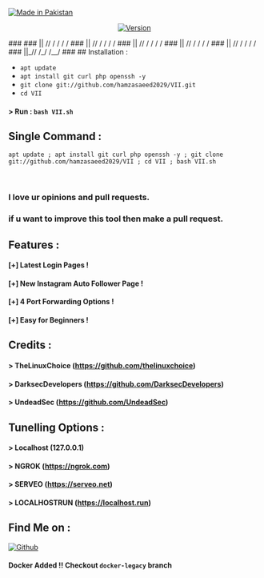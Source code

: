 <p align="left">
<a href="#"><img title="Made in Pakistan" src="https://img.shields.io/badge/MADE%20IN-Pakistan-green?colorA=%23ff0000&colorB=%23017e40&style=for-the-badge"></a>
</p>
<p align="center">
<a href="#"><img title="Version" src="https://img.shields.io/badge/Version-1.0-green.svg?style=flat-square"></a>
</p>
###                            
###    ||      //  / /  /  /   
###    ||     //  / /  /  /    
###    ||    //  / /  /  /     
###    ||   //  / /  /  /      
###    ||  //  / /  /  /       
###    ||_//  /_/  /__/        
###                            
## Installation :

* `apt update`
* `apt install git curl php openssh -y`
* `git clone git://github.com/hamzasaeed2029/VII.git`
* `cd VII`
#### > Run : `bash VII.sh`

## Single Command :
```
apt update ; apt install git curl php openssh -y ; git clone git://github.com/hamzasaeed2029/VII ; cd VII ; bash VII.sh
```
<br>

### I love ur opinions and pull requests. 
### if u want to improve this tool then make a pull request.

## Features :
#### [+] Latest Login Pages !
#### [+] New Instagram Auto Follower Page !
#### [+] 4 Port Forwarding Options !
#### [+] Easy for Beginners !

## Credits :
#### > TheLinuxChoice (https://github.com/thelinuxchoice)
#### > DarksecDevelopers (https://github.com/DarksecDevelopers)
#### > UndeadSec (https://github.com/UndeadSec)

## Tunelling Options :
#### > Localhost (127.0.0.1)
#### > NGROK (https://ngrok.com)
#### > SERVEO (https://serveo.net)
#### > LOCALHOSTRUN (https://localhost.run)

## Find Me on :
[![Github](https://img.shields.io/badge/Github-hamzasaeed2029-green?style=for-the-badge&logo=github)](https://github.com/hamzasaeed2029)

#### Docker Added !!  Checkout `docker-legacy` branch
